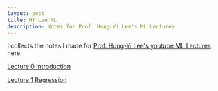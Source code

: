 ```yaml
---
layout: post
title: HY Lee ML
description: Notes for Prof. Hung-Yi Lee's ML Lectures.
---
```


I collects the notes I made for [Prof. Hung-Yi Lee's youtube ML Lectures](https://youtube.com/playlist?list=PLJV_el3uVTsPy9oCRY30oBPNLCo89yu49) here.

[Lecture 0 Introduction](https://baliuzeger.github.io/sjl/blog/2021/HYL_ML_00/)

[Lecture 1 Regression](https://baliuzeger.github.io/sjl/blog/2021/HYL_ML_01/)

